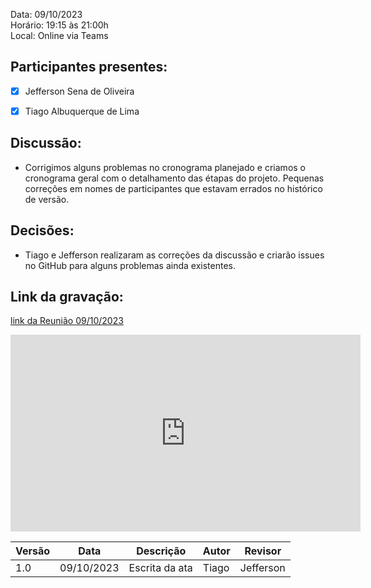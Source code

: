 Data: 09/10/2023 <br>
Horário: 19:15 às 21:00h<br>
Local: Online via Teams

## Participantes presentes:

- [x] Jefferson Sena de Oliveira
- [x] Tiago Albuquerque de Lima


## Discussão:

- Corrigimos alguns problemas no cronograma planejado e criamos o cronograma geral com o detalhamento das étapas do projeto. Pequenas correções em nomes de participantes que estavam errados no histórico de versão.

## Decisões:

- Tiago e Jefferson realizaram as correções da discussão e criarão issues no GitHub para alguns problemas ainda existentes.

## Link da gravação:
[link da Reunião 09/10/2023](https://www.youtube.com/watch?v=GXGT8CqI7wI)

<center>
<iframe width="560" height="315" src="https://www.youtube.com/embed/GXGT8CqI7wI?si=9SjNpVUUNJMSIoiZ" title="YouTube video player" frameborder="0" allow="accelerometer; autoplay; clipboard-write; encrypted-media; gyroscope; picture-in-picture; web-share" allowfullscreen></iframe>
</center>

<center>

| Versão | Data       | Descrição                | Autor                                       | Revisor                                      |
| ------ |---------- | ------------------------ | ------------------------------------------------ | ------------------------------------------------ |
| 1.0 | 09/10/2023 | Escrita da ata  | Tiago | Jefferson |                                       

</center>